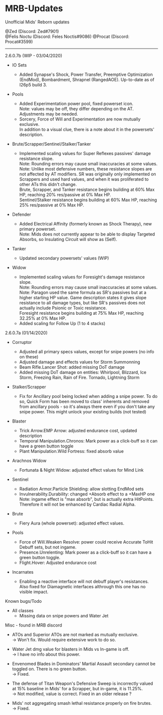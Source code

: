 # MRB-Updates
Unofficial Mids' Reborn updates

@Zed (Discord: Zed#7901)  
@Felis Noctu (Discord: Feles Noctis#9086)
@Procat (Discord: Procat#3599)

---

2.6.0.7b (WIP - 03/04/2020)  
* IO Sets  
  * Added Synapse's Shock, Power Transfer, Preemptive Optimization (EndMod), Bombardment, Shrapnel (RangedAOE). Up-to-date as of I26p5 build 3.
* Pools
  * Added Experimentation power pool, fixed powerset icon.  
  Note: values may be off, they differ depending on the AT.  
  Adjustments may be needed.
  * Sorcery, Force of Will and Experimentation are now mutually exclusive.  
  In addition to a visual clue, there is a note about it in the powersets' description.

* Brute/Scrapper/Sentinel/Stalker/Tanker
  * Implemented scaling values for Super Reflexes passives' damage resistance slope.  
  Note: Rounding errors may cause small inaccuracies at some values.  
  Note: Unlike most defensive numbers, these resistance slopes are not affected by AT modifiers. SR was originally only implemented on Scrappers and used hard values, and when it was proliferated to other ATs this didn't change.  
  Brute, Scrapper, and Tanker resistance begins building at 60% Max HP, reaching 20% res/passive at 0% Max HP.  
  Sentinel/Stalker resistance begins building at 60% Max HP, reaching 25% res/passive at 0% Max HP.

* Defender
  * Added Electrical Affinity (formerly known as Shock Therapy), new primary powerset.  
  Note: Mids does not currently appear to be able to display Targeted Absorbs, so Insulating Circuit will show as (Self).

* Tanker
  * Updated secondary powersets' values (WIP)

* Widow
  * Implemented scaling values for Foresight's damage resistance slope.  
  Note: Rounding errors may cause small inaccuracies at some values.  
  Note: Paragon used the same formula as SR's passives but at a higher starting HP value. Game description states it gives slope resistance to all damage types, but like SR's passives does not actually include Psionic or Toxic resistance.  
  Foresight resistance begins building at 75% Max HP, reaching 32.25% at 0% Max HP.
  * Added scaling for Follow Up (1 to 4 stacks)


2.6.0.7a (01/14/2020)
* Corruptor
  * Adjusted all primary specs values, except for snipe powers (no info on these)
  * Adjusted damage and effects values for Storm Summonning
  * Beam Rifle.Lancer Shot: added missing DoT damage
  * Added missing DoT damage on entities: Whirlpool, Blizzard, Ice Storm, Freezing Rain, Rain of Fire. Tornado, Lightning Storm

* Stalker/Scrapper
  * Fix for Ancillary pool being locked when adding a snipe power. To do so, Quick Form has been moved to class' inherents and removed from ancillary pools - so it's always there even if you don't take any snipe power. This might unlock your existing builds (not tested)
		
* Blaster
  * Trick Arrow.EMP Arrow: adjusted endurance cost, updated description
  * Temporal Manipulation.Chronos: Mark power as a click-buff so it can have a green button toggle
  * Plant Manipulation.Wild Fortress: fixed absorb value

* Arachnos Widow
  * Fortunata & Night Widow: adjusted effect values for Mind Link

* Sentinel
  * Radiation Armor.Particle Shielding: allow slotting EndMod sets
  * Invulnerability.Durability: changed +Absorb effect to a +MaxHP one  
  Note: ingame effect is "max absorb", but is actually extra HitPoints. Therefore it will not be enhanced by Cardiac Radial Alpha.

* Brute
  * Fiery Aura (whole powerset): adjusted effect values.

* Pools
  * Force of Will.Weaken Resolve: power could receive Accurate ToHit Debuff sets, but not ingame.
  * Presence.Unrelenting: Mark power as a click-buff so it can have a green button toggle.
  * Flight.Hover: Adjusted endurance cost

* Incarnates
  * Enabling a reactive interface will not debuff player's resistances.  
  Also fixed for Diamagnetic interfaces althrough this one has no visible impact.


Known bugs/Todo
* All classes
  * Missing data on snipe powers and Water Jet


Misc - found in MRB discord
* ATOs and Superior ATOs are not marked as mutually exclusive.  
  → Won't fix. Would require extensive work to do so. 

* Water Jet dmg value for blasters in Mids vs In-game is off.  
  → I have no info about this power.

* Envenomed Blades in Dominators' Martial Assault secondary cannot be toggled on. There is no green button.  
  → Fixed.

* The defense of Titan Weapon's Defensive Sweep is incorrectly valued at 15% baseline in Mids' for a Scrapper, but in-game, it is 11.25%.  
  → Not modified, value is correct. Fixed in an older release ?

* Mids' not aggregating smash lethal resistance properly on fire brutes.  
  → Fixed.
